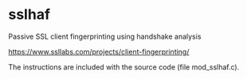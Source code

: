sslhaf
======

Passive SSL client fingerprinting using handshake analysis

https://www.ssllabs.com/projects/client-fingerprinting/

The instructions are included with the source code (file mod_sslhaf.c).
